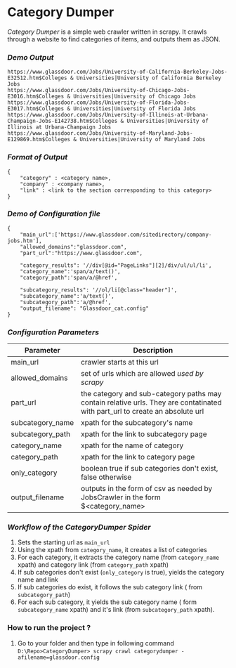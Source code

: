 # Category Dumper #

*Category Dumper* is a simple web crawler written in scrapy. It crawls through a website to find categories of items, and outputs them as JSON.

### *Demo Output* ###

	https://www.glassdoor.com/Jobs/University-of-California-Berkeley-Jobs-E32512.htm$Colleges & Universities|University of California Berkeley Jobs
	https://www.glassdoor.com/Jobs/University-of-Chicago-Jobs-E3016.htm$Colleges & Universities|University of Chicago Jobs
	https://www.glassdoor.com/Jobs/University-of-Florida-Jobs-E3017.htm$Colleges & Universities|University of Florida Jobs
	https://www.glassdoor.com/Jobs/University-of-Illinois-at-Urbana-Champaign-Jobs-E142738.htm$Colleges & Universities|University of Illinois at Urbana-Champaign Jobs
	https://www.glassdoor.com/Jobs/University-of-Maryland-Jobs-E129869.htm$Colleges & Universities|University of Maryland Jobs


### *Format of Output* ###

	{	
		"category" : <category name>,
		"company" : <company name>,
		"link" : <link to the section corresponding to this category>
	}


### *Demo of Configuration file* ###

	{
		"main_url":['https://www.glassdoor.com/sitedirectory/company-jobs.htm'],
		"allowed_domains":"glassdoor.com",
		"part_url":"https://www.glassdoor.com",

		"category_results": '//div[@id="PageLinks"][2]/div/ul/ul/li',
		"category_name":'span/a/text()',
		"category_path":'span/a/@href',

		"subcategory_results": '//ol/li[@class="header"]',
		"subcategory_name":'a/text()',
		"subcategory_path":'a/@href',
		"output_filename": "Glassdoor_cat.config"
	}
	
### *Configuration Parameters* ###

| Parameter         | Description |
|-------------------|-------------|
| main_url          | crawler starts at this url |
| allowed_domains   | set of urls which are allowed *used by scrapy* |
| part_url          | the category and sub-category paths may contain relative urls. They are contatinated with part_url to create an absolute url |
| subcategory_name  | xpath for the subcategory's name |
| subcategory_path  | xpath for the link to subcategory page |
| category_name     | xpath for the name of category  |
| category_path     | xpath for the link to category page |
| only_category     | boolean true if sub categories don't exist, false otherwise |
| output_filename   | outputs in the form of csv as needed by JobsCrawler in the form <link>$<category_name>|<subcategory_name> for each item |

### *Workflow of the CategoryDumper Spider* ###

1. Sets the starting url as `main_url`
2. Using the xpath from `category_name`, it creates a list of categories
3. For each category, it extracts the category name (from `category_name` xpath) and category link (from `category_path` xpath)
4. If sub categories don't exist (`only_category` is true), yields the category name and link
5. If sub categories do exist, it follows the sub category link ( from `subcategory_path`)
6. For each sub category, it yields the sub category name ( form `subcategory_name` xpath) and it's link (from `subcategory_path` xpath).

### How to run the project ? ###
1. Go to your folder and then type in following command
`D:\Repo>CategoryDumper> scrapy crawl categorydumper -afilename=glassdoor.config`